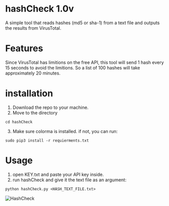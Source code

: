 # hashCheck 1.0v
A simple tool that reads hashes (md5 or sha-1) from a text file and outputs the results from VirusTotal.

# Features
Since VirusTotal has limitions on the free API, this tool will send 1 hash every 15 seconds to avoid the limitions. So a list of 100 hashes will take approximately 20 minutes.

# installation

1. Download the repo to your machine.
2. Move to the directory
```
cd hashCheck
```
3. Make sure colorma is installed. if not, you can run:
```
sudo pip3 install -r requierments.txt
```

# Usage
1. open KEY.txt and paste your API key inside.
2. run hashCheck and give it the text file as an argument:
```
python hashCheck.py <HASH_TEXT_FILE.txt>
```

![HashCheck](https://user-images.githubusercontent.com/74332587/201526918-9416689a-4615-4103-945f-1b9f915ceb7f.PNG)
